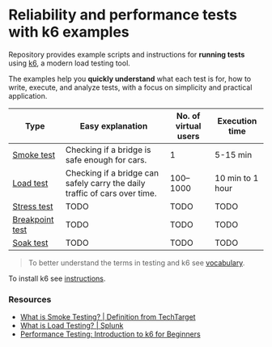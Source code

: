 # Reliability and performance tests with k6 examples

Repository provides example scripts and instructions for **running tests** using [k6](https://k6.io/), a modern load testing tool.

The examples help you **quickly understand** what each test is for, how to write, execute, and analyze tests, with a focus on simplicity and practical application.

| Type                                                | Easy explanation                                                           | No. of virtual users | Execution time   |
| --------------------------------------------------- | -------------------------------------------------------------------------- | -------------------- | ---------------- |
| [Smoke test](01-smoke-test/definition.md)           | Checking if a bridge is safe enough for cars.                              | 1                    | 5-15 min         |
| [Load test](02-load-test/definition.md)             | Checking if a bridge can safely carry the daily traffic of cars over time. | 100–1000             | 10 min to 1 hour |
| [Stress test](03-stress-test/definition.md)         | TODO                                                                       | TODO                 | TODO             |
| [Breakpoint test](04-breakpoint-test/definition.md) | TODO                                                                       | TODO                 | TODO             |
| [Soak test](05-soak-test/definition.md)             | TODO                                                                       | TODO                 | TODO             |

> To better understand the terms in testing and k6 see [vocabulary](vocabulary.md).

To install k6 see [instructions](https://grafana.com/docs/k6/latest/set-up/install-k6/).

### Resources

- [What is Smoke Testing? | Definition from TechTarget](https://www.techtarget.com/searchsoftwarequality/definition/smoke-testing)
- [What is Load Testing? | Splunk](https://www.splunk.com/en_us/blog/learn/load-testing.html)
- [Performance Testing: Introduction to k6 for Beginners](https://www.udemy.com/course/k6-load-testing-performance-testing/)